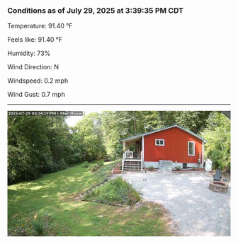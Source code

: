 ### Conditions as of July 29, 2025 at 3:39:35 PM CDT 

Temperature: 91.40 &deg;F

Feels like: 91.40 &deg;F

Humidity: 73%

Wind Direction: N

Windspeed: 0.2 mph

Wind Gust: 0.7 mph

---

<img src="./images/latest.jpeg"/>

